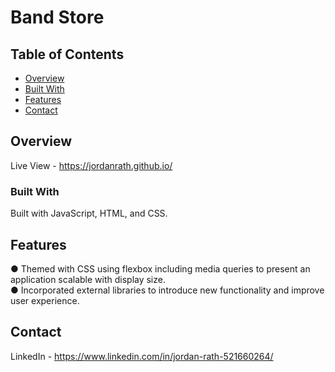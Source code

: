 # Band Store

## Table of Contents

- [Overview](#overview)
- [Built With](#built-with)
- [Features](#features)
- [Contact](#contact)

## Overview

Live View - https://jordanrath.github.io/

### Built With

Built with JavaScript, HTML, and CSS.

## Features

● Themed with CSS using flexbox including media queries to present an application scalable with display size.
<br>
● Incorporated external libraries to introduce new functionality and improve user experience.


## Contact

LinkedIn - https://www.linkedin.com/in/jordan-rath-521660264/